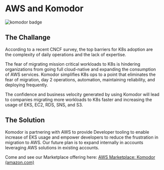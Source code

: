 # AWS and Komodor
![komodor badge](https://user-images.githubusercontent.com/28837372/220358091-ff5a8b23-f451-4b0d-852e-e3c7352b875d.png)

## The Challange 
According to a recent CNCF survey, the top barriers for K8s adoption are the complexity of daily operations and the lack of expertise.

The fear of migrating mission critical workloads to K8s is hindering organizations from going full cloud-native and expanding the consumption of AWS services. Komodor simplifies K8s ops to a point that eliminates the fear of migration, day 2 operations, automation, maintaining reliability, and deploying frequently.


The confidence and business velocity generated by using Komodor will lead to companies migrating more workloads to K8s faster and increasing the usage of EKS, EC2, RDS, SNS, and S3.

## The Solution

Komodor is partnering with AWS to provide Developer tooling to enable increase of EKS usage and empower developers to reduce the frustration in migration to AWS. Our future plan is to expand internally in accounts leveraging AWS solutions in existing accounts.

Come and see our Marketplace offering here:
[AWS Marketplace: Komodor (amazon.com)](https://aws.amazon.com/marketplace/seller-profile?id=5f599153-039f-4da2-bb03-afcf4da9ffa8)
